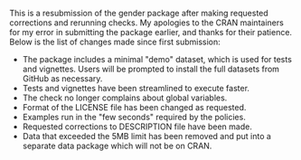 This is a resubmission of the gender package after making requested
corrections and rerunning checks. My apologies to the CRAN maintainers
for my error in submitting the package earlier, and thanks for their
patience. Below is the list of changes made since first submission:

-   The package includes a minimal "demo" dataset, which is used for
    tests and vignettes. Users will be prompted to install the full
    datasets from GitHub as necessary.
-   Tests and vignettes have been streamlined to execute faster.
-   The check no longer complains about global variables.
-   Format of the LICENSE file has been changed as requested.
-   Examples run in the "few seconds" required by the policies.
-   Requested corrections to DESCRIPTION file have been made.
-   Data that exceeded the 5MB limit has been removed and put into a
    separate data package which will not be on CRAN.
